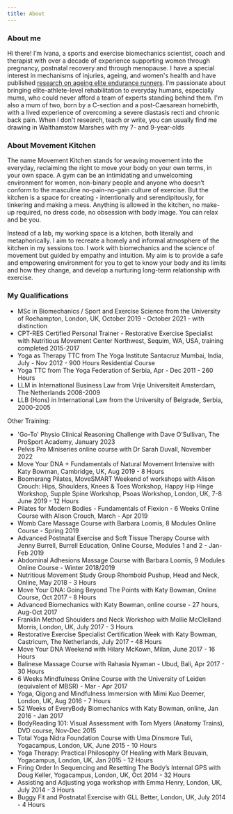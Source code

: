 ```yaml
---
title: About
---
```


### About me

Hi there! I’m Ivana, a sports and exercise biomechanics scientist, coach and therapist with over a decade of experience supporting women through pregnancy, postnatal recovery and through menopause. I have a special interest in mechanisms of injuries, ageing, and women's health and have published [research on ageing elite endurance runners](https://commons.nmu.edu/isbs/vol40/iss1/36/). I’m passionate about bringing elite-athlete-level rehabilitation to everyday humans, especially mums, who could never afford a team of experts standing behind them. I'm also a mum of two, born by a C-section and a post-Caesarean homebirth, with a lived experience of overcoming a severe diastasis recti and chronic back pain. When I don't research, teach or write, you can usually find me drawing in Walthamstow Marshes with my 7- and 9-year-olds

### About Movement Kitchen

The name Movement Kitchen stands for weaving movement into the everyday, reclaiming the right to move your body on your own terms, in your own space. A gym can be an intimidating and unwelcoming environment for women, non-binary people and anyone who doesn’t conform to the masculine no-pain-no-gain culture of exercise. But the kitchen is a space for creating - intentionally and serendipitously, for tinkering and making a mess. Anything is allowed in the kitchen, no make-up required, no dress code, no obsession with body image. You can relax and be you.

Instead of a lab, my working space is a kitchen, both literally and metaphorically. I aim to recreate a homely and informal atmosphere of the kitchen in my sessions too. I work with biomechanics and the science of movement but guided by empathy and intuition. My aim is to provide a safe and empowering environment for you to get to know your body and its limits and how they change, and develop a nurturing long-term relationship with exercise. 


### My Qualifications

- MSc in Biomechanics / Sport and Exercise Science from the University of
  Roehampton, London, UK, October 2019 - October 2021 - with distinction
- CPT-RES Certified Personal Trainer - Restorative Exercise Specialist with
  Nutritious Movement Center Northwest, Sequim, WA, USA, training completed
  2015-2017
- Yoga as Therapy TTC from The Yoga Institute Santacruz Mumbai, India, July -
  Nov 2012 - 900 Hours Residential Course
- Yoga TTC from The Yoga Federation of Serbia, Apr - Dec 2011 - 260 Hours
- LLM in International Business Law from Vrije Universiteit Amsterdam, The
  Netherlands 2008-2009
- LLB (Hons) in International Law from the University of Belgrade, Serbia,
  2000-2005

Other Training:
- 'Go-To' Physio Clinical Reasoning Challenge with Dave O’Sullivan, The ProSport Academy, January 2023
- Pelvis Pro Miniseries online course with Dr Sarah Duvall, November 2022
- Move Your DNA + Fundamentals of Natural Movement Intensive with Katy Bowman,
  Cambridge, UK, Aug 2019 - 8 Hours
- Boomerang Pilates, MoveSMART Weekend of workshops with Alison Crouch: Hips,
  Shoulders, Knees & Toes Workshop, Happy Hip Hinge Workshop, Supple Spine
  Workshop, Psoas Workshop, London, UK, 7-8 June 2019 - 12 Hours
- Pilates for Modern Bodies - Fundamentals of Flexion - 6 Weeks Online Course
  with Alison Crouch, March - Apr 2019
- Womb Care Massage Course with Barbara Loomis, 8 Modules Online Course - Spring
  2019
- Advanced Postnatal Exercise and Soft Tissue Therapy Course with Jenny Burrell,
  Burrell Education, Online Course, Modules 1 and 2 - Jan-Feb 2019
- Abdominal Adhesions Massage Course with Barbara Loomis, 9 Modules Online
  Course - Winter 2018/2019
- Nutritious Movement Study Group Rhomboid Pushup, Head and Neck, Online, May
  2018 - 3 Hours
- Move Your DNA: Going Beyond The Points with Katy Bowman, Online Course, Oct
  2017 - 8 Hours
- Advanced Biomechanics with Katy Bowman, online course - 27 hours, Aug-Oct 2017
- Franklin Method Shoulders and Neck Workshop with Mollie McClelland Morris,
  London, UK, July 2017 - 3 Hours
- Restorative Exercise Specialist Certification Week with Katy Bowman,
  Castricum, The Netherlands, July 2017 - 48 Hours
- Move Your DNA Weekend with Hilary McKown, Milan, June 2017 - 16 Hours
- Balinese Massage Course with Rahasia Nyaman - Ubud, Bali, Apr 2017 - 30 Hours
- 6 Weeks Mindfulness Online Course with the University of Leiden (equivalent of
  MBSR) - Mar - Apr 2017
- Yoga, Qigong and Mindfulness Immersion with Mimi Kuo Deemer, London, UK, Aug
  2016 - 7 Hours
- 52 Weeks of EveryBody Biomechanics with Katy Bowman, online, Jan 2016 - Jan
  2017
- BodyReading 101: Visual Assessment with Tom Myers (Anatomy Trains), DVD
  course, Nov-Dec 2015
- Total Yoga Nidra Foundation Course with Uma Dinsmore Tuli, Yogacampus, London,
  UK, June 2015 - 10 Hours
- Yoga Therapy: Practical Philosophy Of Healing with Mark Beuvain, Yogacampus,
  London, UK, Jan 2015 - 12 Hours
- Firing Order In Sequencing and Resetting The Body’s Internal GPS with Doug
  Keller, Yogacampus, London, UK, Oct 2014 - 32 Hours
- Assisting and Adjusting yoga workshop with Emma Henry, London, UK, July 2014 -
  3 Hours
- Buggy Fit and Postnatal Exercise with GLL Better, London, UK, July 2014 - 4
  Hours